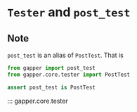 # `Tester` and `post_test`

## Note 

`post_test` is an alias of `PostTest`. That is

```python
from gapper import post_test
from gapper.core.tester import PostTest

assert post_test is PostTest
```

::: gapper.core.tester